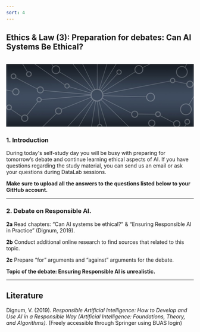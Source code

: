 ```yaml
---
sort: 4
---
```


## __Ethics & Law (3): Preparation for debates: Can AI Systems Be Ethical?__
\
<img src="./images/datalab_banner.jpg" alt="Books banner" width="600"/>

### 1. Introduction

During today's self-study day you will be busy with preparing for tomorrow’s debate and continue learning ethical aspects of AI.
If you have questions regarding the study material, you can send us an email or ask your questions during DataLab sessions.

__Make sure to upload all the answers to the questions listed below to your GitHub account.__

***

### 2. Debate on Responsible AI.

__2a__ Read chapters: “Can AI systems be ethical?” & “Ensuring Responsible AI in Practice” (Dignum, 2019).

__2b__ Conduct additional online research to find sources that related to this topic.

__2c__ Prepare “for” arguments and “against” arguments for the debate.

__Topic of the debate: Ensuring Responsible AI is unrealistic.__

***

## __Literature__
Dignum, V. (2019). *Responsible Artificial Intelligence: How to Develop and Use AI in a Responsible Way (Artificial Intelligence: Foundations, Theory, and Algorithms).* (Freely accessible through Springer using BUAS login)
